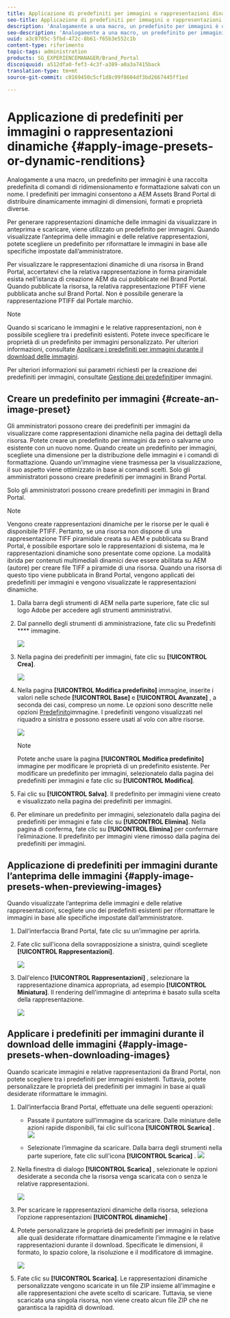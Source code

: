 ```yaml
---
title: Applicazione di predefiniti per immagini o rappresentazioni dinamiche
seo-title: Applicazione di predefiniti per immagini o rappresentazioni dinamiche
description: 'Analogamente a una macro, un predefinito per immagini è una raccolta predefinita di comandi di ridimensionamento e formattazione salvati con un nome. I predefiniti per immagini consentono a AEM Assets Brand Portal di distribuire dinamicamente immagini di dimensioni, formati e proprietà diverse. '
seo-description: 'Analogamente a una macro, un predefinito per immagini è una raccolta predefinita di comandi di ridimensionamento e formattazione salvati con un nome. I predefiniti per immagini consentono a AEM Assets Brand Portal di distribuire dinamicamente immagini di dimensioni, formati e proprietà diverse. '
uuid: a3c8705c-5fbd-472c-8b61-f65b3e552c1b
content-type: riferimento
topic-tags: administration
products: SG_EXPERIENCEMANAGER/Brand_Portal
discoiquuid: a512dfa0-fef3-4c3f-a389-a0a3a7415back
translation-type: tm+mt
source-git-commit: c0169450c5cf1d8c99f8604df3bd2667445ff1ed

---
```



# Applicazione di predefiniti per immagini o rappresentazioni dinamiche {#apply-image-presets-or-dynamic-renditions}

Analogamente a una macro, un predefinito per immagini è una raccolta predefinita di comandi di ridimensionamento e formattazione salvati con un nome. I predefiniti per immagini consentono a AEM Assets Brand Portal di distribuire dinamicamente immagini di dimensioni, formati e proprietà diverse.

Per generare rappresentazioni dinamiche delle immagini da visualizzare in anteprima e scaricare, viene utilizzato un predefinito per immagini. Quando visualizzate l’anteprima delle immagini e delle relative rappresentazioni, potete scegliere un predefinito per riformattare le immagini in base alle specifiche impostate dall’amministratore.

Per visualizzare le rappresentazioni dinamiche di una risorsa in Brand Portal, accertatevi che la relativa rappresentazione in forma piramidale esista nell’istanza di creazione AEM da cui pubblicate nel Brand Portal. Quando pubblicate la risorsa, la relativa rappresentazione PTIFF viene pubblicata anche sul Brand Portal. Non è possibile generare la rappresentazione PTIFF dal Portale marchio.

>[!NOTE]
>
>Quando si scaricano le immagini e le relative rappresentazioni, non è possibile scegliere tra i predefiniti esistenti. Potete invece specificare le proprietà di un predefinito per immagini personalizzato. Per ulteriori informazioni, consultate [Applicare i predefiniti per immagini durante il download delle immagini](../using/brand-portal-image-presets.md#main-pars-text-1403412644).

Per ulteriori informazioni sui parametri richiesti per la creazione dei predefiniti per immagini, consultate [Gestione dei predefiniti](https://docs.adobe.com/docs/en/AEM/6-0/administer/integration/dynamic-media/image-presets.html)per immagini.

## Creare un predefinito per immagini {#create-an-image-preset}

Gli amministratori possono creare dei predefiniti per immagini da visualizzare come rappresentazioni dinamiche nella pagina dei dettagli della risorsa. Potete creare un predefinito per immagini da zero o salvarne uno esistente con un nuovo nome. Quando create un predefinito per immagini, scegliete una dimensione per la distribuzione delle immagini e i comandi di formattazione. Quando un’immagine viene trasmessa per la visualizzazione, il suo aspetto viene ottimizzato in base ai comandi scelti.
Solo gli amministratori possono creare predefiniti per immagini in Brand Portal.

Solo gli amministratori possono creare predefiniti per immagini in Brand Portal.

>[!NOTE]
>
>Vengono create rappresentazioni dinamiche per le risorse per le quali è disponibile PTIFF. Pertanto, se una risorsa non dispone di una rappresentazione TIFF piramidale creata su AEM e pubblicata su Brand Portal, è possibile esportare solo le rappresentazioni di sistema, ma le rappresentazioni dinamiche sono presentate come opzione.
La modalità ibrida per contenuti multimediali dinamici deve essere abilitata su AEM (autore) per creare file TIFF a piramide di una risorsa. Quando una risorsa di questo tipo viene pubblicata in Brand Portal, vengono applicati dei predefiniti per immagini e vengono visualizzate le rappresentazioni dinamiche.

1. Dalla barra degli strumenti di AEM nella parte superiore, fate clic sul logo Adobe per accedere agli strumenti amministrativi.

2. Dal pannello degli strumenti di amministrazione, fate clic su Predefiniti **** immagine.

   ![](assets/admin-tools-panel-4.png)

3. Nella pagina dei predefiniti per immagini, fate clic su **[!UICONTROL Crea]**.

   ![](assets/image_preset_homepage.png)

4. Nella pagina **[!UICONTROL Modifica predefinito]** immagine, inserite i valori nelle schede **[!UICONTROL Base]** e **[!UICONTROL Avanzate]** , a seconda dei casi, compreso un nome. Le opzioni sono descritte nelle opzioni [Predefinito](https://docs.adobe.com/docs/en/AEM/6-0/administer/integration/dynamic-media/image-presets.html#Image%20preset%20options)immagine. I predefiniti vengono visualizzati nel riquadro a sinistra e possono essere usati al volo con altre risorse.

   ![](assets/image_preset_create.png)

   >[!NOTE]
   >
   >Potete anche usare la pagina **[!UICONTROL Modifica predefinito]** immagine per modificare le proprietà di un predefinito esistente. Per modificare un predefinito per immagini, selezionatelo dalla pagina dei predefiniti per immagini e fate clic su **[!UICONTROL Modifica]**.

5. Fai clic su **[!UICONTROL Salva]**. Il predefinito per immagini viene creato e visualizzato nella pagina dei predefiniti per immagini.
6. Per eliminare un predefinito per immagini, selezionatelo dalla pagina dei predefiniti per immagini e fate clic su **[!UICONTROL Elimina]**. Nella pagina di conferma, fate clic su **[!UICONTROL Elimina]** per confermare l’eliminazione. Il predefinito per immagini viene rimosso dalla pagina dei predefiniti per immagini.

## Applicazione di predefiniti per immagini durante l’anteprima delle immagini {#apply-image-presets-when-previewing-images}

Quando visualizzate l’anteprima delle immagini e delle relative rappresentazioni, scegliete uno dei predefiniti esistenti per riformattare le immagini in base alle specifiche impostate dall’amministratore.

1. Dall’interfaccia Brand Portal, fate clic su un’immagine per aprirla.
2. Fate clic sull'icona della sovrapposizione a sinistra, quindi scegliete **[!UICONTROL Rappresentazioni]**.

   ![](assets/image-preset-previewrenditions.png)

3. Dall'elenco **[!UICONTROL Rappresentazioni]** , selezionare la rappresentazione dinamica appropriata, ad esempio **[!UICONTROL Miniatura]**. Il rendering dell'immagine di anteprima è basato sulla scelta della rappresentazione.

   ![](assets/image-preset-previewrenditionthumbnail.png)

## Applicare i predefiniti per immagini durante il download delle immagini {#apply-image-presets-when-downloading-images}

Quando scaricate immagini e relative rappresentazioni da Brand Portal, non potete scegliere tra i predefiniti per immagini esistenti. Tuttavia, potete personalizzare le proprietà dei predefiniti per immagini in base ai quali desiderate riformattare le immagini.

1. Dall’interfaccia Brand Portal, effettuate una delle seguenti operazioni:

   * Passate il puntatore sull’immagine da scaricare. Dalle miniature delle azioni rapide disponibili, fai clic sull’icona **[!UICONTROL Scarica]** .
   ![](assets/downloadsingleasset.png)

   * Selezionate l’immagine da scaricare. Dalla barra degli strumenti nella parte superiore, fate clic sull'icona **[!UICONTROL Scarica]** .
   ![](assets/downloadassets.png)

2. Nella finestra di dialogo **[!UICONTROL Scarica]** , selezionate le opzioni desiderate a seconda che la risorsa venga scaricata con o senza le relative rappresentazioni.

   ![](assets/donload-assets-dialog.png)

3. Per scaricare le rappresentazioni dinamiche della risorsa, seleziona l’opzione rappresentazioni **[!UICONTROL dinamiche]** .
4. Potete personalizzare le proprietà dei predefiniti per immagini in base alle quali desiderate riformattare dinamicamente l’immagine e le relative rappresentazioni durante il download. Specificate le dimensioni, il formato, lo spazio colore, la risoluzione e il modificatore di immagine.

   ![](assets/dynamicrenditions.png)

5. Fate clic su **[!UICONTROL Scarica]**. Le rappresentazioni dinamiche personalizzate vengono scaricate in un file ZIP insieme all'immagine e alle rappresentazioni che avete scelto di scaricare. Tuttavia, se viene scaricata una singola risorsa, non viene creato alcun file ZIP che ne garantisca la rapidità di download.
